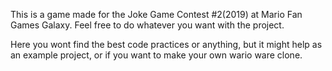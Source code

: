 This is a game made for the Joke Game Contest #2(2019) at Mario Fan Games Galaxy.
Feel free to do whatever you want with the project.

Here you wont find the best code practices or anything, but it might help as an example
project, or if you want to make your own wario ware clone.
